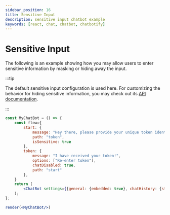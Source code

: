 ```yaml
---
sidebar_position: 16
title: Sensitive Input
description: sensitive input chatbot example
keywords: [react, chat, chatbot, chatbotify]
---
```


# Sensitive Input

The following is an example showing how you may allow users to enter sensitive information by masking or hiding away the input.

:::tip

The default sensitive input configuration is used here. For customizing the behavior for hiding sensitive information, you may check out its [API documentation](/docs/api/settings#sensitiveinput).

:::

```jsx live noInline title=MyChatBot.js
const MyChatBot = () => {
	const flow={
		start: {
			message: "Hey there, please provide your unique token identifier!",
			path: "token",
			isSensitive: true
		},
		token: {
			message: "I have received your token!",
			options: ["Re-enter token"],
			chatDisabled: true,
			path: "start"
		},
	}
	return (
		<ChatBot settings={{general: {embedded: true}, chatHistory: {storageKey: "example_sensitive_info"}}} flow={flow}/>
	);
};

render(<MyChatBot/>)
```